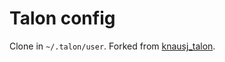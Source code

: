 # Talon config

Clone in `~/.talon/user`. Forked from [knausj_talon](https://github.com/knausj85/knausj_talon).
